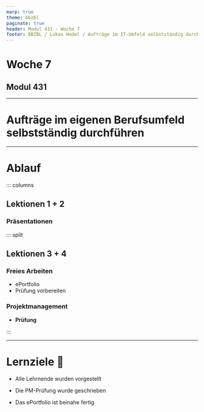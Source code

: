 ```yaml
---
marp: true
theme: bbzbl
paginate: true
header: Modul 431 - Woche 7
footer: BBZBL / Lukas Hodel / Aufträge im IT-Umfeld selbstständig durchführen
---
```


<!-- _class: big center -->

# Woche 7
## Modul 431 

---

<!-- _class: big -->

# **Aufträge** im eigenen Berufsumfeld **selbstständig durchführen**

---

# Ablauf

::: columns

## Lektionen **1 + 2**

### Präsentationen

::: split

## Lektionen **3 + 4**

### Freies Arbeiten
- ePortfolio
- Prüfung vorbereiten

### Projektmanagement
- **Prüfung**

:::

---

# Lernziele :dart:

- Alle Lehrnende wurden vorgestellt

- Die PM-Prüfung wurde geschrieben
- Das ePortfolio ist beinahe fertig

